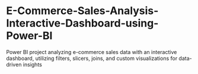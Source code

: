 # E-Commerce-Sales-Analysis-Interactive-Dashboard-using-Power-BI
Power BI project analyzing e-commerce sales data with an interactive dashboard, utilizing filters, slicers, joins, and custom visualizations for data-driven insights
